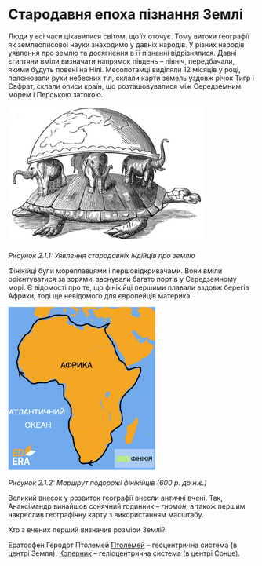 # Cтародавня епоха пізнання Землі

<div class="space">
<p>Люди у всі часи цікавилися світом, що їх оточує. Тому витоки географії як землеописової науки знаходимо у давніх народів. У різних народів уявлення про землю та досягнення в її пізнанні відрізнялися. <span class="p1">Давні єгиптяни</span> вміли визначати напрямок південь – північ, передбачали, якими будуть повені на Нілі. <span class="p1">Месопотамці</span> виділяли 12 місяців у році, пояснювали рухи небесних тіл, склали карти земель уздовж річок Тигр і  Євфрат, склали описи країн, що розташовувалися між Середземним морем і Перською затокою.</p>
</div>

<div class="space">
<div class="center">
<img src="../pics/1pic.jpg" width="400px" class="center"/>
<p><i>Рисунок 2.1.1:  Уявлення стародавніх індійців про землю</i></p>
</div>
</div>

<p><span class="p1">Фінікійці</span> були мореплавцями і першовідкривачами. Вони вміли орієнтуватися за зорями, заснували багато портів у Середземному морі. Є відомості про те, що фінікійці першими плавали вздовж берегів Африки, тоді ще невідомого для європейців материка.</p>

<div class="space">
<div class="center">
<img src="../pics/finik.jpg" width="300px" class="center"/>
<p><i>Рисунок 2.1.2: Маршрут подорожі фінікійців (600 р. до н.є.)</i></p>
</div>
</div>

<div class="space">
<p>Великий внесок у розвиток географії внесли античні вчені. Так, <p1>Анаксімандр</p1> винайшов сонячний годинник – <i>гномон</i>, а також першим накреслив географічну карту з використанням масштабу.</p>
</div>

<quiz correctLabel="correct" incorrectLabel="incorrect" checkLabel="check">
<question text="">
<p>Хто з вчених перший визначив розміри Землі?</p>
<answer correct>Ератосфен</answer>
<answer>Геродот</answer>
<answer>Птолемей</answer>
<explanation>
<a href="#%D0%BA%D0%BB%D0%B0%D0%B2%D0%B4%D1%96%D0%B9-%D0%BF%D1%82%D0%BE%D0%BB%D0%B5%D0%BC%D0%B5%D0%B9">Птолемей</a> – геоцентрична система (в центрі Земля), <a href="#kopernik">Коперник</a> – геліоцентрична система (в центрі Сонце).
</explanation>
</question>
</quiz>
